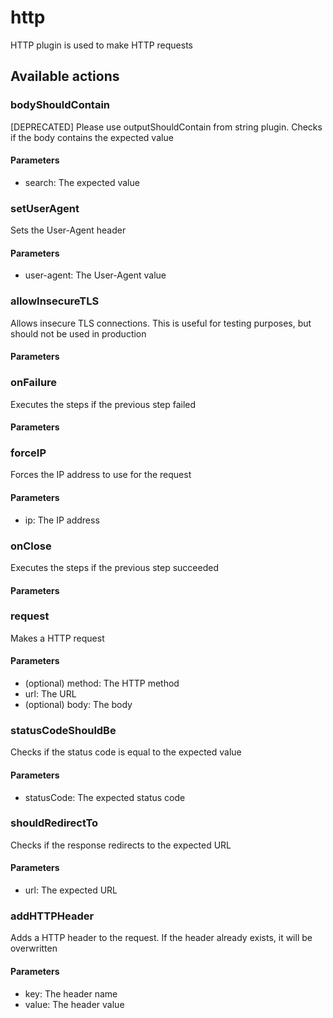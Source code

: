 # http
HTTP plugin is used to make HTTP requests
## Available actions
### bodyShouldContain
[DEPRECATED] Please use outputShouldContain from string plugin. Checks if the body contains the expected value
#### Parameters
- search: The expected value
### setUserAgent
Sets the User-Agent header
#### Parameters
- user-agent: The User-Agent value
### allowInsecureTLS
Allows insecure TLS connections. This is useful for testing purposes, but should not be used in production
#### Parameters
### onFailure
Executes the steps if the previous step failed
#### Parameters
### forceIP
Forces the IP address to use for the request
#### Parameters
- ip: The IP address
### onClose
Executes the steps if the previous step succeeded
#### Parameters
### request
Makes a HTTP request
#### Parameters
-  (optional) method: The HTTP method
- url: The URL
-  (optional) body: The body
### statusCodeShouldBe
Checks if the status code is equal to the expected value
#### Parameters
- statusCode: The expected status code
### shouldRedirectTo
Checks if the response redirects to the expected URL
#### Parameters
- url: The expected URL
### addHTTPHeader
Adds a HTTP header to the request. If the header already exists, it will be overwritten
#### Parameters
- key: The header name
- value: The header value
